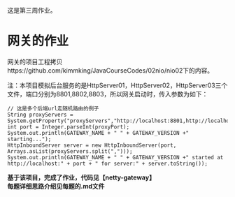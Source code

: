 这是第三周作业。

# 网关的作业
网关的项目工程拷贝https://github.com/kimmking/JavaCourseCodes/02nio/nio02下的内容。  

注：本项目模拟后台服务的是HttpServer01，HttpServer02，HttpServer03三个文件，端口分别为8801,8802,8803，所以网关启动时，传入参数为如下：  
```
// 这是多个后端url走随机路由的例子
String proxyServers = System.getProperty("proxyServers","http://localhost:8801,http://localhost:8802,http://localhost:8803");
int port = Integer.parseInt(proxyPort);
System.out.println(GATEWAY_NAME + " " + GATEWAY_VERSION +" starting...");
HttpInboundServer server = new HttpInboundServer(port, Arrays.asList(proxyServers.split(",")));
System.out.println(GATEWAY_NAME + " " + GATEWAY_VERSION +" started at http://localhost:" + port + " for server:" + server.toString());
```

**基于该项目，完成了作业，代码见【netty-gateway】**  
**每题详细思路介绍见每题的.md文件**
